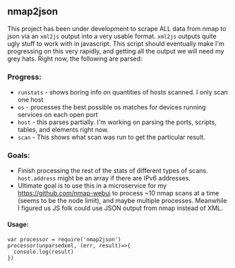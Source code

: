 ## nmap2json

This project has been under development to scrape ALL data from nmap to json via an `xml2js` output into a very usable format.  `xml2js` outputs quite ugly stuff to work with in javascript.  This script should eventually make 
I'm progressing on this very rapidly, and getting all the output we will need my grey hats. Right now, the following are parsed:

### Progress:
 - `runstats` - shows boring info on quantities of hosts scanned.  I only scan one host
 - `os` - processes the best possible os matches for devices running services on each open port
 - `host` - this parses partially.  I'm working on parsing the ports, scripts, tables, and elements right now.
 - `scan` - This shows what scan was run to get the particular result.

### Goals:
 - Finish processing the rest of the stats of different types of scans.  `host.address` might be an array if there are IPv6 addresses.
 - Ultimate goal is to use this in a microservice for my https://github.com/nmap-webui to process ~10 nmap scans at a time (seems to be the node limit), and maybe multiple processes. Meanwhile I figured us JS folk could use JSON output from nmap instead of XML.

#### Usage:
```
var processor = require('nmap2json')
processor(unparsedxml, (err, result)=>{
  console.log(result)
})
```